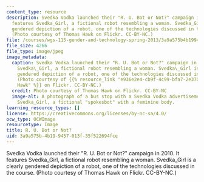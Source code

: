 ```yaml
---
content_type: resource
description: Svedka Vodka launched their "R. U. Bot or Not?" campaign in 2010. It
  features Svedka_Girl, a fictional robot resembling a woman. Svedka_Girl is a clearly
  gendered depiction of a robot, one of the technologies discussed in the course.
  (Photo courtesy of Thomas Hawk on Flickr. CC-BY-NC.)
file: /courses/wgs-115-gender-and-technology-spring-2013/3a9a575b4b199457013f35f522694fce_wgs-115s13-th.jpg
file_size: 4266
file_type: image/jpeg
image_metadata:
  caption: Svedka Vodka launched their "R. U. Bot or Not?" campaign in 2010. It features
    Svedka\_Girl, a fictional robot resembling a woman. Svedka\_Girl is a clearly
    gendered depiction of a robot, one of the technologies discussed in the course.
    (Photo courtesy of {{% resource_link "e936e2e4-cb9f-4c99-bfa7-2e3708b7a1b4" "Thomas
    Hawk" %}} on Flickr. CC-BY-NC.)
  credit: Photo courtesy of Thomas Hawk on Flickr. CC-BY-NC
  image-alt: A photograph of a bus stop with a Svedka Vodka advertisement featuring
    Svedka_Girl, a fictional "spokesbot" with a feminine body.
learning_resource_types: []
license: https://creativecommons.org/licenses/by-nc-sa/4.0/
ocw_type: OCWImage
resourcetype: Image
title: R. U. Bot or Not?
uid: 3a9a575b-4b19-9457-013f-35f522694fce
---
```

Svedka Vodka launched their "R. U. Bot or Not?" campaign in 2010. It features Svedka_Girl, a fictional robot resembling a woman. Svedka_Girl is a clearly gendered depiction of a robot, one of the technologies discussed in the course. (Photo courtesy of Thomas Hawk on Flickr. CC-BY-NC.)